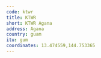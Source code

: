 ```yaml
---
code: ktwr
title: KTWR
short: KTWR Agana
address: Agana
country: guam
itu: gum
coordinates: 13.474559,144.753365
---
```

